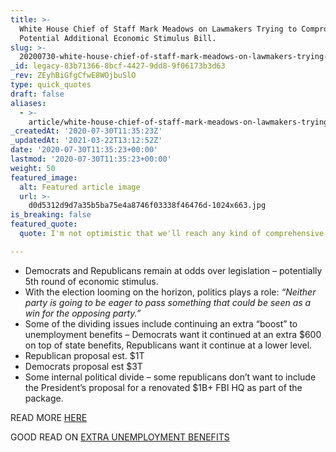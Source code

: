 ```yaml
---
title: >-
  White House Chief of Staff Mark Meadows on Lawmakers Trying to Compromise on a
  Potential Additional Economic Stimulus Bill.
slug: >-
  20200730-white-house-chief-of-staff-mark-meadows-on-lawmakers-trying-to-compromise-on-a-potential-additional-economic-stimulus-bill
_id: legacy-83b71366-8bcf-4427-9dd8-9f06173b3d63
_rev: ZEyhBiGfgCfwE8WOjbuSlO
type: quick_quotes
draft: false
aliases:
  - >-
    article/white-house-chief-of-staff-mark-meadows-on-lawmakers-trying-to-compromise-on-a-potential-additional-economic-stimulus-bill/
_createdAt: '2020-07-30T11:35:23Z'
_updatedAt: '2021-03-22T13:12:52Z'
date: '2020-07-30T11:35:23+00:00'
lastmod: '2020-07-30T11:35:23+00:00'
weight: 50
featured_image:
  alt: Featured article image
  url: >-
    d0d5312d9d7a35b5ba75e4a8746f03338f46476d-1024x663.jpg
is_breaking: false
featured_quote:
  quote: I'm not optimistic that we'll reach any kind of comprehensive deal.

---
```

* Democrats and Republicans remain at odds over legislation – potentially 5th round of economic stimulus.
* With the election looming on the horizon, politics plays a role: _“Neither party is going to be eager to pass something that could be seen as a win for the opposing party.”_
* Some of the dividing issues include continuing an extra “boost” to unemployment benefits – Democrats want it continued at an extra $600 on top of state benefits, Republicans want it continue at a lower level.
* Republican proposal est. $1T
* Democrats proposal est $3T
* Some internal political divide – some republicans don’t want to include the President’s proposal for a renovated $1B+ FBI HQ as part of the package.

READ MORE [HERE](https://www.usatoday.com/story/news/politics/2020/07/30/coronavirus-stimulus-trump-congress-struggle-reach-deal-relief/5534896002/)

GOOD READ ON [EXTRA UNEMPLOYMENT BENEFITS](https://www.usatoday.com/story/money/2020/07/22/coronavirus-stimulus-unemployment-money-questions-answers/5489266002/)